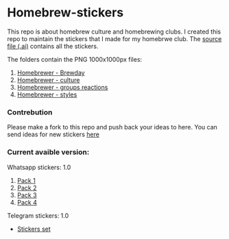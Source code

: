 # Homebrew-stickers

This repo is about homebrew culture and homebrewing clubs.
I created this repo to maintain the stickers that I made for my homebrwe club.
The [source file (.ai)](brewstickers.ai) contains all the stickers.

The folders contain the PNG 1000x1000px files:

 1. [Homebrewer - Brewday](https://github.com/Philusha1983/Homebrew-stickers/tree/main/Homebrewer%20-%20Brewday)
 2. [Homebrewer - culture](https://github.com/Philusha1983/Homebrew-stickers/tree/main/Homebrewer%20-%20culture "Homebrewer - culture")
 3. [Homebrewer - groups reactions](https://github.com/Philusha1983/Homebrew-stickers/tree/main/Homebrewer%20-%20groups%20reactions "Homebrewer - groups reactions")
 4. [Homebrewer - styles](https://github.com/Philusha1983/Homebrew-stickers/tree/main/Homebrewer%20-%20styles "Homebrewer - styles")



### Contrebution
Please make a fork to this repo and push back your ideas to here.
You can send ideas for new stickers [here](mailto:philusha1983@gmail.com?subject=An%20idea%20to%20your%20homebrewing%20stickers%20repo&body=Hello%20Philip,%0D%0A%0D%0A%0D%0A.....)

### Current avaible version:
Whatsapp stickers: 1.0
 1. [Pack 1](https://sticker.ly/s/CIWZS0) 
 2. [Pack 2](https://sticker.ly/s/A1B1JR)
 3. [Pack 3](https://sticker.ly/s/5NMNC9)
 4. [Pack 4](https://sticker.ly/s/Q9DV4A)


Telegram stickers: 1.0  
 - [Stickers set](https://t.me/addstickers/Homebrewer)


